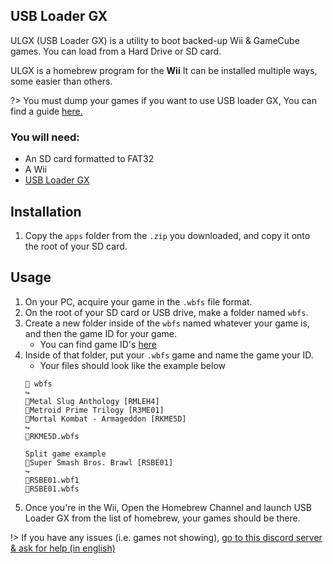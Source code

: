 ## USB Loader GX

ULGX (USB Loader GX) is a utility to boot backed-up Wii & GameCube games. You can load from a Hard Drive or SD card.

ULGX is a homebrew program for the **Wii** It can be installed multiple ways, some easier than others.

?> You must dump your games if you want to use USB loader GX, You can find a guide [here.](https://wiki.hacks.guide/wiki/Wii:Dump_Games)
### You will need:
 * An SD card formatted to FAT32
 * A Wii
 * [USB Loader GX](https://hbb1.oscwii.org/hbb/usbloader_gx/usbloader_gx.zip)

## Installation
1. Copy the ```apps``` folder from the ```.zip``` you downloaded, and copy it onto the root of your SD card.
## Usage
1. On your PC, acquire your game in the `.wbfs` file format.
2. On the root of your SD card or USB drive, make a folder named `wbfs`.
3. Create a new folder inside of the `wbfs` named whatever your game is, and then the game ID for your game. 
    - You can find game ID's [here](https://www.gametdb.com/)
4. Inside of that folder, put your `.wbfs` game and name the game your ID.
    - Your files should look like the example below
    ```
    📁 wbfs
    ↪️ 
    📁Metal Slug Anthology [RMLEH4]
    📁Metroid Prime Trilogy [R3ME01]
    📁Mortal Kombat - Armageddon [RKME5D]
    ↪️ 
    📄RKME5D.wbfs

    Split game example
    📁Super Smash Bros. Brawl [RSBE01]
    ↪️ 
    📄RSBE01.wbf1
    📄RSBE01.wbfs
    ```
5. Once you're in the Wii, Open the Homebrew Channel and launch USB Loader GX from the list of homebrew, your games should be there.

!> If you have any issues (i.e. games not showing), [go to this discord server & ask for help (in english)](https://discord.gg/QvGQqx8Mns)
